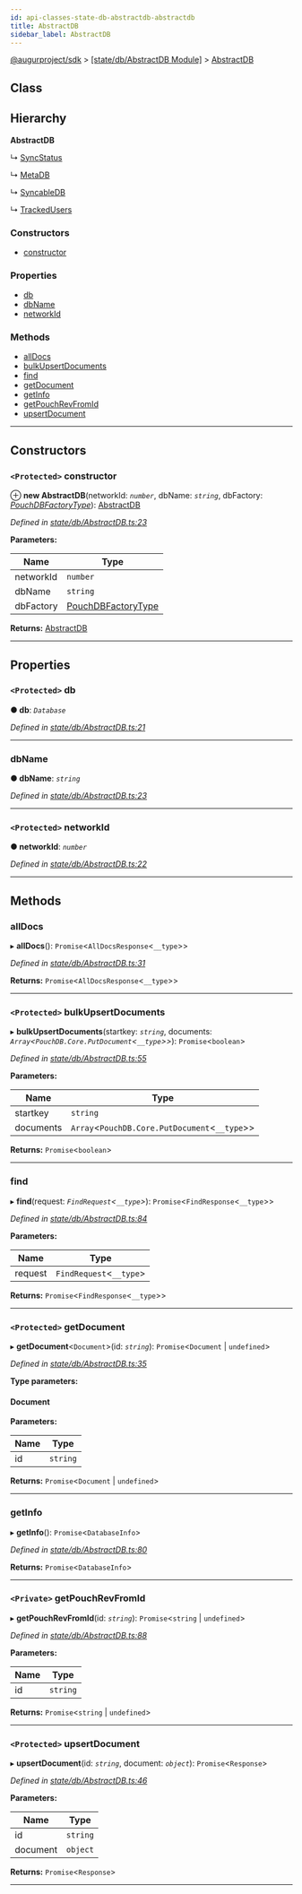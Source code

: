 ```yaml
---
id: api-classes-state-db-abstractdb-abstractdb
title: AbstractDB
sidebar_label: AbstractDB
---
```


[@augurproject/sdk](api-readme.md) > [[state/db/AbstractDB Module]](api-modules-state-db-abstractdb-module.md) > [AbstractDB](api-classes-state-db-abstractdb-abstractdb.md)

## Class

## Hierarchy

**AbstractDB**

↳  [SyncStatus](api-classes-state-db-syncstatus-syncstatus.md)

↳  [MetaDB](api-classes-state-db-metadb-metadb.md)

↳  [SyncableDB](api-classes-state-db-syncabledb-syncabledb.md)

↳  [TrackedUsers](api-classes-state-db-trackedusers-trackedusers.md)

### Constructors

* [constructor](api-classes-state-db-abstractdb-abstractdb.md#constructor)

### Properties

* [db](api-classes-state-db-abstractdb-abstractdb.md#db)
* [dbName](api-classes-state-db-abstractdb-abstractdb.md#dbname)
* [networkId](api-classes-state-db-abstractdb-abstractdb.md#networkid)

### Methods

* [allDocs](api-classes-state-db-abstractdb-abstractdb.md#alldocs)
* [bulkUpsertDocuments](api-classes-state-db-abstractdb-abstractdb.md#bulkupsertdocuments)
* [find](api-classes-state-db-abstractdb-abstractdb.md#find)
* [getDocument](api-classes-state-db-abstractdb-abstractdb.md#getdocument)
* [getInfo](api-classes-state-db-abstractdb-abstractdb.md#getinfo)
* [getPouchRevFromId](api-classes-state-db-abstractdb-abstractdb.md#getpouchrevfromid)
* [upsertDocument](api-classes-state-db-abstractdb-abstractdb.md#upsertdocument)

---

## Constructors

<a id="constructor"></a>

### `<Protected>` constructor

⊕ **new AbstractDB**(networkId: *`number`*, dbName: *`string`*, dbFactory: *[PouchDBFactoryType](api-modules-state-db-abstractdb-module.md#pouchdbfactorytype)*): [AbstractDB](api-classes-state-db-abstractdb-abstractdb.md)

*Defined in [state/db/AbstractDB.ts:23](https://github.com/AugurProject/augur/blob/06e47ad207/packages/augur-sdk/src/state/db/AbstractDB.ts#L23)*

**Parameters:**

| Name | Type |
| ------ | ------ |
| networkId | `number` |
| dbName | `string` |
| dbFactory | [PouchDBFactoryType](api-modules-state-db-abstractdb-module.md#pouchdbfactorytype) |

**Returns:** [AbstractDB](api-classes-state-db-abstractdb-abstractdb.md)

___

## Properties

<a id="db"></a>

### `<Protected>` db

**● db**: *`Database`*

*Defined in [state/db/AbstractDB.ts:21](https://github.com/AugurProject/augur/blob/06e47ad207/packages/augur-sdk/src/state/db/AbstractDB.ts#L21)*

___
<a id="dbname"></a>

###  dbName

**● dbName**: *`string`*

*Defined in [state/db/AbstractDB.ts:23](https://github.com/AugurProject/augur/blob/06e47ad207/packages/augur-sdk/src/state/db/AbstractDB.ts#L23)*

___
<a id="networkid"></a>

### `<Protected>` networkId

**● networkId**: *`number`*

*Defined in [state/db/AbstractDB.ts:22](https://github.com/AugurProject/augur/blob/06e47ad207/packages/augur-sdk/src/state/db/AbstractDB.ts#L22)*

___

## Methods

<a id="alldocs"></a>

###  allDocs

▸ **allDocs**(): `Promise`<`AllDocsResponse`<`__type`>>

*Defined in [state/db/AbstractDB.ts:31](https://github.com/AugurProject/augur/blob/06e47ad207/packages/augur-sdk/src/state/db/AbstractDB.ts#L31)*

**Returns:** `Promise`<`AllDocsResponse`<`__type`>>

___
<a id="bulkupsertdocuments"></a>

### `<Protected>` bulkUpsertDocuments

▸ **bulkUpsertDocuments**(startkey: *`string`*, documents: *`Array`<`PouchDB.Core.PutDocument`<`__type`>>*): `Promise`<`boolean`>

*Defined in [state/db/AbstractDB.ts:55](https://github.com/AugurProject/augur/blob/06e47ad207/packages/augur-sdk/src/state/db/AbstractDB.ts#L55)*

**Parameters:**

| Name | Type |
| ------ | ------ |
| startkey | `string` |
| documents | `Array`<`PouchDB.Core.PutDocument`<`__type`>> |

**Returns:** `Promise`<`boolean`>

___
<a id="find"></a>

###  find

▸ **find**(request: *`FindRequest`<`__type`>*): `Promise`<`FindResponse`<`__type`>>

*Defined in [state/db/AbstractDB.ts:84](https://github.com/AugurProject/augur/blob/06e47ad207/packages/augur-sdk/src/state/db/AbstractDB.ts#L84)*

**Parameters:**

| Name | Type |
| ------ | ------ |
| request | `FindRequest`<`__type`> |

**Returns:** `Promise`<`FindResponse`<`__type`>>

___
<a id="getdocument"></a>

### `<Protected>` getDocument

▸ **getDocument**<`Document`>(id: *`string`*): `Promise`<`Document` \| `undefined`>

*Defined in [state/db/AbstractDB.ts:35](https://github.com/AugurProject/augur/blob/06e47ad207/packages/augur-sdk/src/state/db/AbstractDB.ts#L35)*

**Type parameters:**

#### Document 
**Parameters:**

| Name | Type |
| ------ | ------ |
| id | `string` |

**Returns:** `Promise`<`Document` \| `undefined`>

___
<a id="getinfo"></a>

###  getInfo

▸ **getInfo**(): `Promise`<`DatabaseInfo`>

*Defined in [state/db/AbstractDB.ts:80](https://github.com/AugurProject/augur/blob/06e47ad207/packages/augur-sdk/src/state/db/AbstractDB.ts#L80)*

**Returns:** `Promise`<`DatabaseInfo`>

___
<a id="getpouchrevfromid"></a>

### `<Private>` getPouchRevFromId

▸ **getPouchRevFromId**(id: *`string`*): `Promise`<`string` \| `undefined`>

*Defined in [state/db/AbstractDB.ts:88](https://github.com/AugurProject/augur/blob/06e47ad207/packages/augur-sdk/src/state/db/AbstractDB.ts#L88)*

**Parameters:**

| Name | Type |
| ------ | ------ |
| id | `string` |

**Returns:** `Promise`<`string` \| `undefined`>

___
<a id="upsertdocument"></a>

### `<Protected>` upsertDocument

▸ **upsertDocument**(id: *`string`*, document: *`object`*): `Promise`<`Response`>

*Defined in [state/db/AbstractDB.ts:46](https://github.com/AugurProject/augur/blob/06e47ad207/packages/augur-sdk/src/state/db/AbstractDB.ts#L46)*

**Parameters:**

| Name | Type |
| ------ | ------ |
| id | `string` |
| document | `object` |

**Returns:** `Promise`<`Response`>

___

